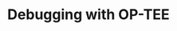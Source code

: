 ---
categories:
- bkk19
description: Debugging trusted applications (and OP-TEE itself) can be difficult because,
  for very good reasons, secure software is often reluctant to disclose information
  about its operation to the non-secure world, meaning is does not have access to
  the rich facilities in operating systems such as GNU/Linux that would normally be
  used for system level debug.<br /> <br /> In this session we will discuss the common
  debug techniques used to debug secure applications. We will also look at how it
  is possible to implement function tracing to help solve problems, especially on
  platforms where JTAG debug is unavailable.
image:
  featured: 'true'
  path: /assets/images/featured-images/bkk19/BKK19-419.png
session_attendee_num: '10'
session_id: BKK19-419
session_room: 'Keynote Room (World Ballroom BC) '
session_slot:
  end_time: '2019-04-04 12:55:00'
  start_time: '2019-04-04 12:30:00'
session_speakers:
- speaker_bio: Currently working as part of Support and Solutions team, Linaro. Responsible
    for activities related to platform security like OP-TEE, trusted firmware, boot-loaders
    etc. Also responsible for tool-chain support activities.<br><br>Contributed in
    various open source projects like OP-TEE, TF-A, u-boot, edk2, Linux etc.<br><br>Apart
    form technical stuff, I have keen interest in sports like badminton, table tennis,
    chess etc.
  speaker_company: Linaro
  speaker_image: /assets/images/speakers/bkk19/sumit-garg.jpg
  speaker_location: ''
  speaker_name: Sumit Garg
  speaker_position: Software Engineer
  speaker_username: sumit.garg
session_track: Security
tag: session
tags:
- Security
title: Debugging with OP-TEE
---